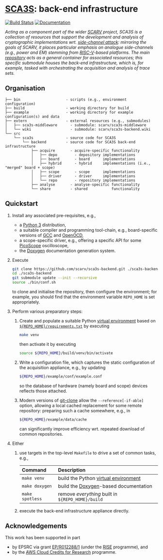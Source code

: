 # [SCA3S](https://github.com/scarv/sca3s): back-end infrastructure

<!--- -------------------------------------------------------------------- --->

[![Build Status](https://travis-ci.com/scarv/sca3s-backend.svg)](https://travis-ci.com/scarv/sca3s-backend)
[![Documentation](https://codedocs.xyz/scarv/sca3s-backend.svg)](https://codedocs.xyz/scarv/sca3s-backend)

<!--- -------------------------------------------------------------------- --->

*Acting as a component part of the wider
[SCARV](https://www.scarv.org)
project,
SCA3S is a collection of resources that support the development 
and analysis of cryptographic implementations wrt.
[side-channel attack](https://en.wikipedia.org/wiki/Side-channel_attack):
mirroring the goals of SCARV, it places particular emphasis on analogue 
side-channels (e.g., power and EM) stemming from
[RISC-V](https://riscv.org)-based
platforms.
The main
[repository](https://github.com/scarv/sca3s)
acts as a general container for associated resources;
this specific submodule houses
the back-end infrastructure, which is, for example, tasked with orchestrating the acquisition and analysis of trace sets.*

<!--- -------------------------------------------------------------------- --->

## Organisation

```
├── bin                     - scripts (e.g., environment configuration)
├── build                   - working directory for build
├── example                 - working directory for example configuration(s) and data
├── extern                  - external resources (e.g., submodules)
│   ├── sca3s-middleware      - submodule: scarv/sca3s-middleware
│   └── wiki                  - submodule: scarv/sca3s-backend.wiki
└── src
    └── sca3s               - source code for SCA3S
        └── backend         - source code for SCA3S back-end infrastructure
            ├── acquire       - acquire-specific functionality
            │   ├── depo        - depository implementations
            │   ├── board       - board      implementations
            │   ├── hybrid      - hybrid     implementations (i.e., "merged" board + scope)
            │   ├── scope       - scope      implementations
            │   ├── driver      - driver     implementations
            │   └── repo        - repository implementations
            ├── analyse       - analyse-specific functionality
            └── share         - shared           functionality
```

<!--- -------------------------------------------------------------------- --->

## Quickstart

1. Install any associated pre-requisites, e.g.,

   - a
     [Python 3](https://www.python.org)
     distribution,
   - a suitable
     compiler 
     and 
     programming 
     tool-chain,
     e.g., board-specific versions of
     [GCC](https://gcc.gnu.org)
     and
     [OpenOCD](http://openocd.org),
   - a scope-specific driver,
     e.g., offering a specific API for some
     [PicoScope](https://www.picotech.com/downloads)
     oscilloscope,
   - the
     [Doxygen](http://www.doxygen.nl)
     documentation generation system.

2. Execute

   ```sh
   git clone https://github.com/scarv/sca3s-backend.git ./sca3s-backend
   cd ./sca3s-backend
   git submodule update --init --recursive
   source ./bin/conf.sh
   ```

   to clone and initialise the repository,
   then configure the environment;
   for example, you should find that the environment variable
   `REPO_HOME`
   is set appropriately.

3. Perform various preparatory steps:

   1. Create and populate a suitable Python
      [virtual environment](https://docs.python.org/library/venv.html)
      based on 
      [`${REPO_HOME}/requirements.txt`](./requirements.txt) 
      by executing
   
      ```sh
      make venv
      ```
   
      then activate it by executing
   
      ```sh
      source ${REPO_HOME}/build/venv/bin/activate
      ```

   2. Write a configuration file, which captures the static
      configuration of the acquisition appliance, e.g., by
      updating

      ```sh
      ${REPO_HOME}/example/conf/example.conf
      ```

      so the database of hardware (namely board and scope)
      devices reflects those attached.

   3. Modern versions of 
      [git-clone](https://git-scm.com/docs/git-clone)
      allow the `--reference[-if-able]` option, allowing a
      local cached replacement for some remote repository:
      preparing such a cache somewhere, e.g., in

      ```sh
      ${REPO_HOME}/example/data/cache
      ```

      can significantly improve efficiency wrt. repeated
      download of common repositories.

4. Either

   1. use targets in the top-level `Makefile` to drive a set of
      common tasks, e.g.,

      | Command                  | Description
      | :----------------------- | :----------------------------------------------------------------------------------- |
      | `make venv`              | build the Python [virtual environment](https://docs.python.org/library/venv.html)    |
      | `make doxygen`           | build the [Doxygen](http://www.doxygen.nl)-based documentation                       |
      | `make spotless`          | remove *everything* built in `${REPO_HOME}/build`                                    |

   2. execute the back-end infrastructure appliance directly.

<!--- -------------------------------------------------------------------- --->

## Acknowledgements

This work has been supported in part 

- by EPSRC via grant 
  [EP/R012288/1](https://gow.epsrc.ukri.org/NGBOViewGrant.aspx?GrantRef=EP/R012288/1) (under the [RISE](https://www.ukrise.org) programme), 
  and 
- by the
  [AWS Cloud Credits for Research](https://aws.amazon.com/research-credits)
  programme.

<!--- -------------------------------------------------------------------- --->
